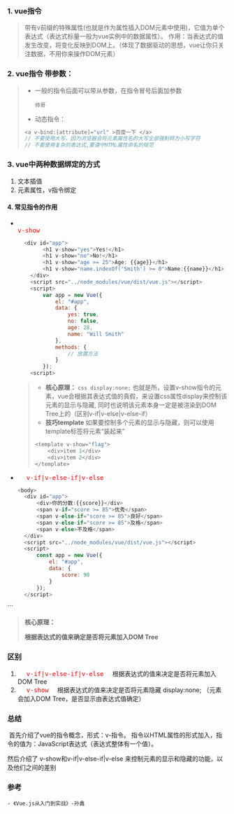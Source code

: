 ### 1. vue指令
> 带有v前缀的特殊属性(也就是作为属性插入DOM元素中使用)，它值为单个表达式（表达式标量一般为vue实例中的数据属性）。
> 作用：当表达式的值发生改变，将变化反映到DOM上。（体现了数据驱动的思想，vue让你只关注数据，不用你来操作DOM元素）
### 2. vue指令 带参数：
> - 一般的指令后面可以带从参数，在指令冒号后面加参数   <code><div v-bind:href="url">帅哥</div></code>
>
> - 动态指令： 
>
> ```js
> <a v-bind:[attribute]="url" >百度一下 </a>
> // 不要使用大写，因为浏览器会将元素属性名的大写全部强制转为小写字符
> // 不要使用复杂的表达式,要遵守HTML属性命名的规范 
> ```

### 3. vue中两种数据绑定的方式

1. 文本插值
2. 元素属性，v指令绑定


#### 4. 常见指令的作用

- <code style="font-size:14px;padding:10px 20px;color:red;"> v-show</code>

  ```js
    <div id="app">
          <h1 v-show="yes">Yes!</h1>
          <h1 v-show="no">No!</h1>
          <h1 v-show="age >= 25">Age: {{age}}</h1>
          <h1 v-show="name.indexOf('Smith') >= 0">Name:{{name}}</h1>
      </div>
      <script src="../node_modules/vue/dist/vue.js"></script>
      <script>
          var app = new Vue({
              el: "#app",
              data: {
                  yes: true,
                  no: false,
                  age: 28,
                  name: "Will Smith"
              },
              methods: {
                  // 放置方法
              }
          });
      <script>
  ```

  > - **核心原理：**
  >   ```css display:none;```
  >   也就是所，设置v-show指令的元素，vue会根据其表达式值的真假，来设置css属性display来控制该元素的显示与隐藏, 同时也说明该元素本身一定是被渲染到DOM Tree上的（区别v-if|v-else|v-else-if）
  > - **技巧template**
  >   如果要控制多个元素的显示与隐藏，则可以使用template标签将元素“装起来”
  >
  > ```js
  > <template v-show="flag">
  > 	<div>item 1</div>
  > 	<div>item 2</div>
  > </template>
  > ```
  >
  > 

<!-- v-show指令详解 -->

- <code style="font-size:14px;padding:10px 20px;color:red;">v-if|v-else-if|v-else</code>
  
  ```js
  <body>
    <div id="app">
        <div>你的分数:{{score}}</div>
        <span v-if="score >= 85">优秀</span>
        <span v-else-if="score >= 85">良好</span>
        <span v-else-if="score >= 85">及格</span>
        <span v-else>不及格</span>
    </div>
    <script src="../node_modules/vue/dist/vue.js"></script>
    <script>
        const app = new Vue({
            el: "#app",
            data: {
                score: 90
            }
        });
    </script>
</body>
  ```
  
  > **核心原理：**
  >
  > **根据表达式的值来确定是否将元素加入DOM Tree**



### 区别

1.  <code style="font-size:14px;padding:10px 20px;color:red;">v-if|v-else-if|v-else</code>根据表达式的值来决定是否将元素加入DOM Tree
2.  <code style="font-size:14px;padding:10px 20px;color:red;">v-show</code>根据表达式的值来决定是否将元素隐藏 display:none; （元素会加入DOM Tree，是否显示由表达式值确定）



### 总结

​	首先介绍了vue的指令概念，形式：v-指令。 指令以HTML属性的形式加入，指令的值为：JavaScript表达式（表达式整体有一个值）。

然后介绍了 v-show和v-if|v-else-if|v-else 来控制元素的显示和隐藏的功能，以及他们之间的差别

### 参考
    - 《Vue.js从入门到实战》-孙鑫


